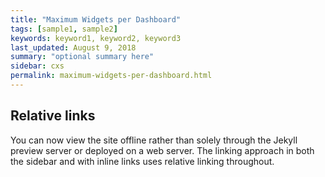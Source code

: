 ```yaml
---
title: "Maximum Widgets per Dashboard"
tags: [sample1, sample2]
keywords: keyword1, keyword2, keyword3
last_updated: August 9, 2018
summary: "optional summary here"
sidebar: cxs
permalink: maximum-widgets-per-dashboard.html
---
```

## Relative links

You can now view the site offline rather than solely through the Jekyll preview server or deployed on a web server. The linking approach in both the sidebar and with inline links uses relative linking throughout.